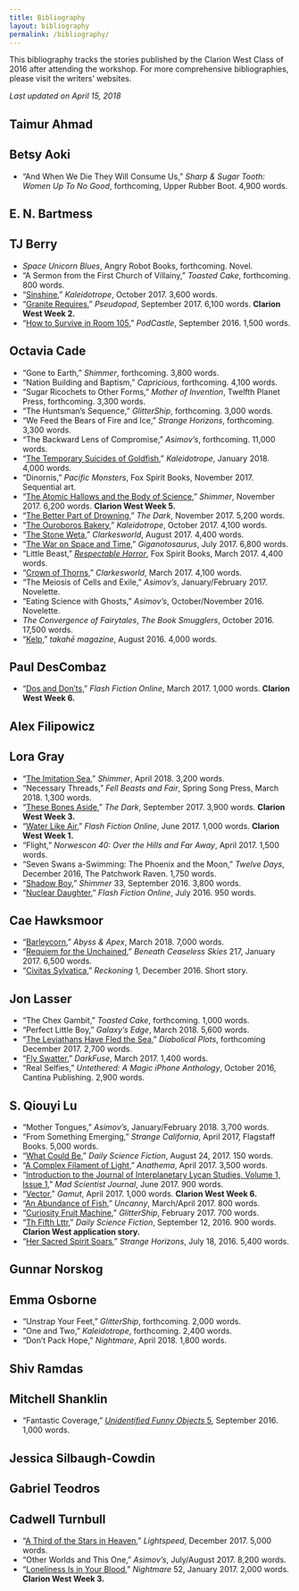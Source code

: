 ```yaml
---
title: Bibliography
layout: bibliography
permalink: /bibliography/
---
```


This bibliography tracks the stories published by the Clarion West Class of 2016 after attending the workshop. For more comprehensive bibliographies, please visit the writers’ websites.

*Last updated on April 15, 2018*

## Taimur Ahmad

## Betsy Aoki

* “And When We Die They Will Consume Us,” *Sharp & Sugar Tooth: Women Up To No Good*, forthcoming, Upper Rubber Boot. 4,900 words.

## E. N. Bartmess

## TJ Berry

* *Space Unicorn Blues*, Angry Robot Books, forthcoming. Novel.
* “A Sermon from the First Church of Villainy,” *Toasted Cake*, forthcoming. 800 words.
* “[Sinshine](http://www.kaleidotrope.net/archives/autumn-2017/sinshine-by-tj-berry/),” *Kaleidotrope*, October 2017. 3,600 words.
* “[Granite Requires](http://pseudopod.org/2017/09/08/pseudopod-559-granite-requires/),” *Pseudopod*, September 2017. 6,100 words. **Clarion West Week 2.**
* “[How to Survive in Room 105](http://podcastle.org/2016/09/09/podcastle-miniature-90-how-to-survive-in-room-105/),” *PodCastle*, September 2016. 1,500 words.

## Octavia Cade

* “Gone to Earth,” *Shimmer*, forthcoming. 3,800 words.
* “Nation Building and Baptism,” *Capricious*, forthcoming. 4,100 words.
* “Sugar Ricochets to Other Forms,” *Mother of Invention*, Twelfth Planet Press, forthcoming. 3,300 words.
* “The Huntsman’s Sequence,” *GlitterShip*, forthcoming. 3,000 words.
* “We Feed the Bears of Fire and Ice,” *Strange Horizons*, forthcoming. 3,300 words.
* “The Backward Lens of Compromise,” *Asimov’s*, forthcoming. 11,000 words.
* “[The Temporary Suicides of Goldfish](http://www.kaleidotrope.net/winter-2018/the-temporary-suicides-of-goldfish-by-octavia-cade/),” *Kaleidotrope*, January 2018. 4,000 words.
* “Dinornis,” *Pacific Monsters*, Fox Spirit Books, November 2017. Sequential art.
* “[The Atomic Hallows and the Body of Science](https://www.shimmerzine.com/atomic-hallows/),” *Shimmer*, November 2017. 6,200 words. **Clarion West Week 5.**
* “[The Better Part of Drowning](http://thedarkmagazine.com/better-part-drowning/),” *The Dark*, November 2017. 5,200 words.
* “[The Ouroboros Bakery](http://www.kaleidotrope.net/autumn-2017/the-ouroboros-bakery-by-octavia-cade/),” *Kaleidotrope*, October 2017. 4,100 words.
* “[The Stone Weta](http://clarkesworldmagazine.com/cade_08_17/),” *Clarkesworld*, August 2017. 4,400 words.
* “[The War on Space and Time](http://giganotosaurus.org/2017/07/01/the-war-on-space-and-time/),” *Giganotosaurus*, July 2017. 6,800 words.
* “Little Beast,” [*Respectable Horror*](http://www.foxspirit.co.uk/out-now-respectable-horror/), Fox Spirit Books, March 2017. 4,400 words.
* “[Crown of Thorns](http://clarkesworldmagazine.com/cade_03_17/),” *Clarkesworld*, March 2017. 4,100 words.
* “The Meiosis of Cells and Exile,” *Asimov’s*, January/February 2017. Novelette.
* “Eating Science with Ghosts,” *Asimov’s*, October/November 2016. Novelette.
* *The Convergence of Fairytales*, *The Book Smugglers*, October 2016. 17,500 words.
* “[Kelp](http://www.takahe.org.nz/t87/olivia-cade/),” *takahē magazine*, August 2016. 4,000 words.

## Paul DesCombaz

* “[Dos and Don’ts](http://flashfictiononline.com/main/article/dos-and-donts/),” *Flash Fiction Online*, March 2017. 1,000 words. **Clarion West Week 6.**

## Alex Filipowicz 

## Lora Gray

* “[The Imitation Sea](https://www.shimmerzine.com/the-imitation-sea/),” *Shimmer*, April 2018. 3,200 words.
* “Necessary Threads,” *Fell Beasts and Fair*, Spring Song Press, March 2018. 1,300 words.
* “[These Bones Aside](http://thedarkmagazine.com/these-bones-aside/),” *The Dark*, September 2017. 3,900 words. **Clarion West Week 3.**
* “[Water Like Air](http://flashfictiononline.com/main/article/water-like-air/),” *Flash Fiction Online*, June 2017. 1,000 words. **Clarion West Week 1.**
* “Flight,” *Norwescon 40:  Over the Hills and Far Away*, April 2017. 1,500 words.
* “Seven Swans a-Swimming: The Phoenix and the Moon,” *Twelve Days*, December 2016, The Patchwork Raven. 1,750 words.
* “[Shadow Boy](https://www.shimmerzine.com/shadow-boy/),” *Shimmer* 33, September 2016. 3,800 words.
* “[Nuclear Daughter](http://flashfictiononline.com/main/article/nuclear-daughter/),” *Flash Fiction Online*, July 2016. 950 words.

## Cae Hawksmoor

* “[Barleycorn](http://www.abyssapexzine.com/2018/03/barleycorn/),” *Abyss & Apex*, March 2018. 7,000 words.
* “[Requiem for the Unchained](http://www.beneath-ceaseless-skies.com/stories/requiem-for-the-unchained/),” *Beneath Ceaseless Skies* 217, January 2017. 6,500 words.
* “[Civitas Sylvatica](http://reckoning.press/civitas-sylvatica/),” *Reckoning* 1, December 2016. Short story.

## Jon Lasser

* “The Chex Gambit,” *Toasted Cake*, forthcoming. 1,000 words.
* “Perfect Little Boy,” *Galaxy’s Edge*, March 2018. 5,600 words.
* “[The Leviathans Have Fled the Sea](http://www.diabolicalplots.com/dp-fiction-34b-the-leviathans-have-fled-the-sea-by-jon-lasser/),” *Diabolical Plots*, forthcoming December 2017. 2,700 words.
* “[Fly Swatter](https://www.darkfusemagazine.com/2017/03/fly-swatter/),” *DarkFuse*, March 2017. 1,400 words.
* “Real Selfies,” *Untethered: A Magic iPhone Anthology*, October 2016, Cantina Publishing. 2,900 words.

## S. Qiouyi Lu

* “Mother Tongues,” *Asimov’s*, January/February 2018. 3,700 words.
* “From Something Emerging,” *Strange California*, April 2017, Flagstaff Books. 5,000 words.
* “[What Could Be](http://dailysciencefiction.com/fantasy/fantasy/s-qiouyi-lu/what-could-be),” *Daily Science Fiction*, August 24, 2017. 150 words.
* “[A Complex Filament of Light](http://www.anathemamag.com/a-complex-filament-of-light),” *Anathema*, April 2017. 3,500 words.
* “[Introduction to the Journal of Interplanetary Lycan Studies, Volume 1, Issue 1](http://madscientistjournal.org/2017/07/introduction-to-the-journal-of-interplanetary-lycan-studies-volume-1-issue-1/),” *Mad Scientist Journal*, June 2017. 900 words.
* “[Vector](http://gamut.online/node/158),” *Gamut*, April 2017. 1,000 words. **Clarion West Week 6.**
* “[An Abundance of Fish](http://uncannymagazine.com/article/an-abundance-of-fish/),” *Uncanny*, March/April 2017. 800 words.
* “[Curiosity Fruit Machine](http://www.glittership.com/2017/02/16/episode-33-fiction-by-s-qiouyi-lu-and-jy-yang/),” *GlitterShip*, February 2017. 700 words.
* “[Th Fifth Lttr](http://dailysciencefiction.com/hither-and-yon/magic-realism/s-qiouyi-lu/th-fifth-lttr),” *Daily Science Fiction*, September 12, 2016. 900 words. **Clarion West application story.**
* “[Her Sacred Spirit Soars](http://strangehorizons.com/fiction/her-sacred-spirit-soars/),” *Strange Horizons*, July 18, 2016. 5,400 words.

## Gunnar Norskog

## Emma Osborne

* “Unstrap Your Feet,” *GlitterShip*, forthcoming. 2,000 words.
* “One and Two,” *Kaleidotrope*, forthcoming. 2,400 words.  
* “Don’t Pack Hope,” *Nightmare*, April 2018. 1,800 words.

## Shiv Ramdas

## Mitchell Shanklin

* “Fantastic Coverage,” [*Unidentified Funny Objects* 5](https://smile.amazon.com/Unidentified-Funny-Objects-Alex-Shvartsman/dp/0988432897/), September 2016. 1,000 words.

## Jessica Silbaugh-Cowdin

## Gabriel Teodros

## Cadwell Turnbull

* “[A Third of the Stars in Heaven](http://www.lightspeedmagazine.com/fiction/third-stars-heaven/),” *Lightspeed*, December 2017. 5,000 words.
* “Other Worlds and This One,” *Asimov’s*, July/August 2017. 8,200 words.
* “[Loneliness Is in Your Blood](http://www.nightmare-magazine.com/fiction/loneliness-is-in-your-blood/),” *Nightmare* 52, January 2017. 2,000 words. **Clarion West Week 3.**